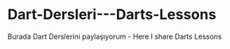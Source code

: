 ﻿# Dart-Dersleri---Darts-Lessons
Burada Dart Derslerini paylaşıyorum - Here I share Darts Lessons 


